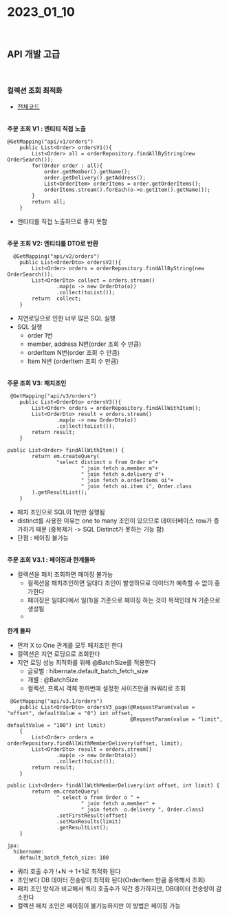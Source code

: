# 2023_01_10

</br>

## API 개발 고급

</br>

### 컬렉션 조회 최적화

-   [전체코드](./code/OrderApiController.java)

</br>
<b>주문 조회 V1 : 엔티티 직접 노출</b>

```
@GetMapping("api/v1/orders")
    public List<Order> ordersV1(){
        List<Order> all = orderRepository.findAllByString(new OrderSearch());
        for(Order order : all){
            order.getMember().getName();
            order.getDelivery().getAddress();
            List<OrderItem> orderItems = order.getOrderItems();
            orderItems.stream().forEach(o->o.getItem().getName());
        }
        return all;
    }
```

-   엔티티를 직접 노출하므로 좋지 못함

</br>
<b>주문 조회 V2: 엔티티를 DTO로 반환</b>

```
  @GetMapping("api/v2/orders")
    public List<OrderDto> ordersV2(){
        List<Order> orders = orderRepository.findAllByString(new OrderSearch());
        List<OrderDto> collect = orders.stream()
                .map(o -> new OrderDto(o))
                .collect(toList());
        return  collect;
    }
```

-   지연로딩으로 인한 너무 많은 SQL 실행
-   SQL 실행
    -   order 1번
    -   member, address N번(order 조회 수 만큼)
    -   orderItem N번(order 조회 수 만큼)
    -   Item N번 (orderItem 조회 수 만큼)

</br>
<b>주문 조회 V3: 패치조인 </b>

```
 @GetMapping("api/v3/orders")
    public List<OrderDto> ordersV3(){
        List<Order> orders = orderRepository.findAllWithItem();
        List<OrderDto> result = orders.stream()
                .map(o -> new OrderDto(o))
                .collect(toList());
        return result;
    }

public List<Order> findAllWithItem() {
        return em.createQuery(
                "select distinct o from Order o"+
                        " join fetch o.member m"+
                        " join fetch o.delivery d"+
                        " join fetch o.orderItems oi"+
                        " join fetch oi.item i", Order.class
        ).getResultList();
    }
```

-   패치 조인으로 SQL이 1번만 실행됨
-   distinct를 사용한 이유는 one to many 조인이 있으므로 데이터베이스 row가 증가하기 때문 (중복제거 -> SQL Distinct가 못하는 기능 함)
-   단점 : 페이징 불가능

</br>
<b>주문 조회 V3.1 : 페이징과 한계돌파</b>

-   컬렉션을 패치 조회하면 페이징 불가능
    -   컬렉션을 패치조인하면 일대다 조인이 발생하므로 데이터가 예측할 수 없이 증가한다
    -   페이징은 일대다에서 일(1)을 기준으로 페이징 하는 것이 목적인데 N 기준으로 생성됨
    -

<b>한계 돌파</b>

-   먼저 X to One 관계를 모두 페치조인 한다
-   컬렉션은 지연 로딩으로 조회한다
-   지연 로딩 성능 최적화를 위해 @BatchSize를 적용한다
    -   글로벌 : hibernate.default_batch_fetch_size
    -   개별 : @BatchSize
    -   컬렉션, 프록시 객체 한꺼번에 설정한 사이즈만큼 IN쿼리로 조회

```
 @GetMapping("api/v3.1/orders")
    public List<OrderDto> ordersV3_page(@RequestParam(value = "offset", defaultValue = "0") int offset,
                                        @RequestParam(value = "limit", defaultValue = "100") int limit)
    {
        List<Order> orders = orderRepository.findAllWithMemberDelivery(offset, limit);
        List<OrderDto> result = orders.stream()
                .map(o -> new OrderDto(o))
                .collect(toList());
        return result;
    }

public List<Order> findAllWithMemberDelivery(int offset, int limit) {
        return em.createQuery(
                " select o from Order o " +
                        " join fetch o.member" +
                        " join fetch  o.delivery ", Order.class)
                .setFirstResult(offset)
                .setMaxResults(limit)
                .getResultList();
    }

jpa:
  hibername:
    default_batch_fetch_size: 100
```

-   쿼리 호출 수가 !+N -> 1+1로 최적화 된다
-   조인보다 DB 데이터 전송량이 최적화 된다(OrderItem 만큼 중복해서 조회)
-   패치 조인 방식과 비교해서 쿼리 호출수가 약간 증가하지만, DB데이터 전송량이 감소한다
-   컬렉션 패치 조인은 페이징이 불가능하지만 이 방법은 페이징 가능
